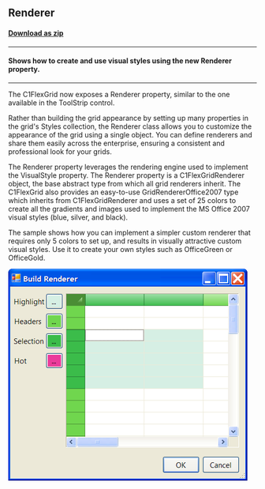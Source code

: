 ## Renderer
#### [Download as zip](https://grapecity.github.io/DownGit/#/home?url=https://github.com/GrapeCity/ComponentOne-WinForms-Samples/tree/master/NetFramework\FlexGrid\CS\Renderer)
____
#### Shows how to create and use visual styles using the new Renderer property.
____
The C1FlexGrid now exposes a Renderer property, similar to the one available in the ToolStrip control.

Rather than building the grid appearance by setting up many properties in the grid's Styles collection,
the Renderer class allows you to customize the appearance of the grid using a single object.
You can define renderers and share them easily across the enterprise, ensuring a consistent and professional look for your grids.

The Renderer property leverages the rendering engine used to implement the VisualStyle property.
The Renderer property is a C1FlexGridRenderer object, the base abstract type from which all grid renderers inherit.
The C1FlexGrid also provides an easy-to-use GridRendererOffice2007 type which inherits from C1FlexGridRenderer and uses a set of 25 colors to create all the gradients and 
images used to implement the MS Office 2007 visual styles (blue, silver, and black).

The sample shows how you can implement a simpler custom renderer that requires only 5 colors to set up, and results in visually attractive custom visual styles.
Use it to create your own styles such as OfficeGreen or OfficeGold.

![screenshot](screenshot.PNG)

